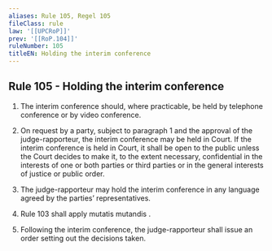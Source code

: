 ```yaml
---
aliases: Rule 105, Regel 105
fileClass: rule
law: '[[UPCRoP]]'
prev: '[[RoP.104]]'
ruleNumber: 105
titleEN: Holding the interim conference
---
```


## Rule 105 - Holding the interim conference

1. The interim conference should, where practicable, be held by telephone conference or by video conference.  

2. On request by a party, subject to paragraph  1 and the approval of the judge-rapporteur, the interim conference may be held in Court.  If the interim conference is held in Court, it shall be open to the public unless the Court decides to make it, to the extent necessary, confidential in the interests of one or both parties  or third parties or in the general interests of justice or public order.   

3. The judge-rapporteur may hold the interim conference in any language agreed by the parties’ representatives.  

4. Rule 103 shall apply mutatis mutandis . 

5. Following the interim conference, the judge-rapporteur shall issue an order setting out the decisions taken.
